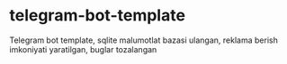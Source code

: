 # telegram-bot-template
 Telegram bot template, sqlite malumotlat bazasi ulangan, reklama berish imkoniyati yaratilgan, buglar tozalangan
